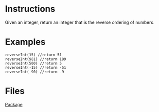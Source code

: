 # Instructions
Given an integer, return an integer that is the reverse ordering of numbers.

# Examples
```
reverseInt(15) //return 51
reverseInt(981) //return 189
reverseInt(500) //return 5
reverseInt(-15) //return -51
reverseInt(-90) //return -9

```

# Files
[Package](.)
